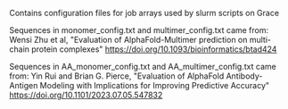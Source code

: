 Contains configuration files for job arrays used by slurm scripts on Grace

Sequences in monomer_config.txt and multimer_config.txt came from:
Wensi Zhu et al, "Evaluation of AlphaFold-Multimer prediction on multi-chain protein complexes"
https://doi.org/10.1093/bioinformatics/btad424

Sequences in AA_monomer_config.txt and AA_multimer_config.txt came from:
Yin Rui and Brian G. Pierce, "Evaluation of AlphaFold Antibody-Antigen Modeling with Implications for Improving Predictive Accuracy"
https://doi.org/10.1101/2023.07.05.547832
